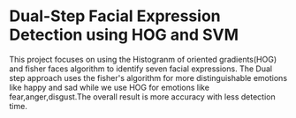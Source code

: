 # Dual-Step Facial Expression Detection using HOG and SVM

This project focuses on using the Histogranm of oriented gradients(HOG) and fisher faces algorithm to identify seven facial expressions.
The Dual step approach uses the fisher's algorithm for more distinguishable emotions like happy and sad while we use HOG for emotions like fear,anger,disgust.The overall result is more accuracy with less detection time.
